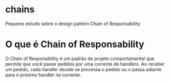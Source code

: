 # chains
Pequeno estudo sobre o design pattern Chain of Responsability

# O que é Chain of Responsability

O Chain of Responsibility é um padrão de projeto comportamental que permite que você passe pedidos por uma corrente de handlers. Ao receber um pedido, cada handler decide se processa o pedido ou o passa adiante para o próximo handler na corrente.